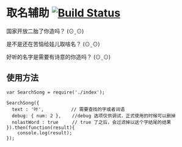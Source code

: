 # 取名辅助 [![Build Status](https://travis-ci.org/kaiye/quming.svg?branch=master)](https://travis-ci.org/kaiye/quming)

国家开放二胎了你造吗？ (⊙ˍ⊙)

是不是还在苦恼给娃儿取啥名？ (⊙ˍ⊙)

好听的名字是需要有诗意的你造吗？ (⊙ˍ⊙)


## 使用方法

```
var SearchSong = require('./index');

SearchSong({
  text : '叶',          // 需要查找的字或者词语
  debug: { num: 2 },    //debug 选项仅供调试，正式使用的时候可以删掉
  nolastWord : true     // true 了之后，会过滤掉以这个字结尾的结果
}).then(function(result){
    console.log(result);
});
```

